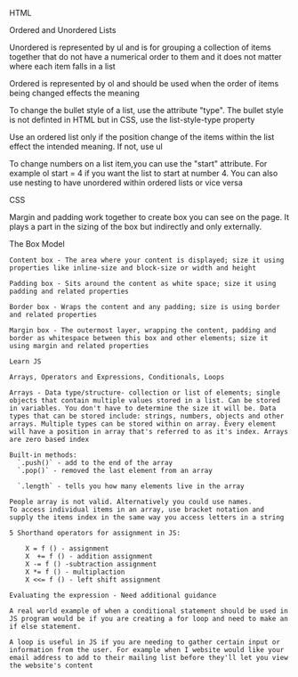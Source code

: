 HTML

Ordered and Unordered Lists

  Unordered is represented by ul and is for grouping a collection of items together that do not have a numerical order to them and it does not matter where each item falls in a list

  Ordered is represented by ol and should be used when the order of items being changed effects the meaning

  To change the bullet style of a list, use the attribute "type". The bullet style is not definted in HTML but in CSS, use the list-style-type property

  Use an ordered list only if the position change of the items within the list effect the intended meaning. If not, use ul

  To change numbers on a list item,you can use the "start" attribute. For example ol start = 4 if you want the list to start at number 4. You can also use nesting to have unordered within ordered lists or vice versa

  CSS

  Margin and padding work together to create box you can see on the page. It plays a part in the sizing of the box but indirectly and only externally.
  
  The Box Model

    Content box - The area where your content is displayed; size it using properties like inline-size and block-size or width and height

    Padding box - Sits around the content as white space; size it using padding and related properties

    Border box - Wraps the content and any padding; size is using border and related properties

    Margin box - The outermost layer, wrapping the content, padding and border as whitespace between this box and other elements; size it using margin and related properties

    Learn JS

    Arrays, Operators and Expressions, Conditionals, Loops

    Arrays - Data type/structure- collection or list of elements; single objects that contain multiple values stored in a list. Can be stored in variables. You don't have to determine the size it will be. Data types that can be stored include: strings, numbers, objects and other arrays. Multiple types can be stored within on array. Every element will have a position in array that's referred to as it's index. Arrays are zero based index

    Built-in methods:
      `.push()` - add to the end of the array
      `.pop()` - removed the last element from an array

      `.length` - tells you how many elements live in the array

    People array is not valid. Alternatively you could use names.
    To access individual items in an array, use bracket notation and supply the items index in the same way you access letters in a string

    5 Shorthand operators for assignment in JS:

        X = f () - assignment
        X  += f () - addition assignment
        X -= f () -subtraction assignment
        X *= f () - multiplaction
        X <<= f () - left shift assignment 

    Evaluating the expression - Need additional guidance

    A real world example of when a conditional statement should be used in JS program would be if you are creating a for loop and need to make an if else statement.

    A loop is useful in JS if you are needing to gather certain input or information from the user. For example when I website would like your email address to add to their mailing list before they'll let you view the website's content

